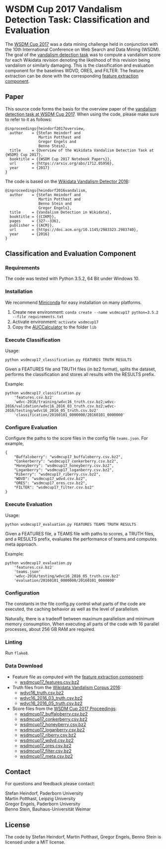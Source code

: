 WSDM Cup 2017 Vandalism Detection Task: Classification and Evaluation
=====================================================================

The [WSDM Cup 2017](https://www.wsdm-cup-2017.org/) was a data mining challenge held in conjunction with the 10th International Conference on Web Search and Data Mining (WSDM). The goal of the [vandalism detection task](https://www.wsdm-cup-2017.org/vandalism-detection.html) was to compute a vandalism score for each Wikidata revision denoting the likelihood of this revision being vandalism or similarly damaging. This is the classification and evaluation component for the baselines WDVD, ORES, and FILTER. The feature extraction can be done with the corresponding [feature extraction component](https://github.com/heindorf/wsdmcup17-wdvd-feature-extraction).

Paper
-----

This source code forms the basis for the overview paper of the [vandalism detection task at WSDM Cup 2017](https://arxiv.org/abs/1712.05956). When using the code, please make sure to refer to it as follows:

```TeX
@inproceedings{heindorf2017overview,
  author    = {Stefan Heindorf and
               Martin Potthast and
               Gregor Engels and
               Benno Stein},
  title     = {Overview of the Wikidata Vandalism Detection Task at {WSDM} Cup 2017},
  booktitle = {{WSDM Cup 2017 Notebook Papers}},
  url       = {https://arxiv.org/abs/1712.05956},
  year      = {2017}
}
```

The code is based on the [Wikidata Vandalism Detector 2016](https://doi.acm.org/10.1145/2983323.2983740):

```TeX
@inproceedings{heindorf2016vandalism,
  author    = {Stefan Heindorf and
               Martin Potthast and
               Benno Stein and
               Gregor Engels},
  title     = {Vandalism Detection in Wikidata},
  booktitle = {{CIKM}},
  pages     = {327--336},
  publisher = {{ACM}},
  url       = {https://doi.acm.org/10.1145/2983323.2983740},
  year      = {2016}
}
```

Classification and Evaluation Component
---------------------------------------

### Requirements

The code was tested with Python 3.5.2, 64 Bit under Windows 10.

### Installation

We recommend [Miniconda](http://conda.pydata.org/miniconda.html) for easy installation on many platforms.

1. Create new environment: `conda create --name wsdmcup17 python=3.5.2 --file requirements.txt`
2. Activate environment: `activate wsdmcup17`
3. Copy the [AUCCalculator](http://mark.goadrich.com/programs/AUC/) to the folder `lib`

### Execute Classification

Usage:

    python wsdmcup17_classification.py FEATURES TRUTH RESULTS

Given a FEATURES file and TRUTH files (in bz2 format), splits the dataset, performs the classification and stores all results with the RESULTS prefix.

Example:

    python wsdmcup17_classification.py
        'features.csv.bz2'
        'wdvc-2016/training/wdvc16_truth.csv.bz2;wdvc-2016/validation/wdvc16_2016_03_truth.csv.bz2;wdvc-2016/testing/wdvc16_2016_05_truth.csv.bz2'
        'classification/20160101_0000000/20160101_0000000'

### Configure Evaluation

Configure the paths to the score files in the config file `teams.json`. For example,

    {
        "Buffaloberry": "wsdmcup17_buffaloberry.csv.bz2",
        "Conkerberry": "wsdmcup17_conkerberry.csv.bz2",
        "Honeyberry": "wsdmcup17_honeyberry.csv.bz2",
        "Loganberry": "wsdmcup17_loganberry.csv.bz2",
        "Riberry": "wsdmcup17_riberry.csv.bz2",
        "WDVD": "wsdmcup17_wdvd.csv.bz2",
        "ORES": "wsdmcup17_ores.csv.bz2",
        "FILTER": "wsdmcup17_filter.csv.bz2"
    }

### Execute Evaluation

Usage:

    python wsdmcup17_evaluation.py FEATURES TEAMS TRUTH RESULTS

Given a FEATURES file, a TEAMS file with paths to scores, a TRUTH files, and a RESULTS prefix, evaluates the performance of teams and computes meta approach.

Example:

    python wsdmcup17_evaluation.py
        'features.csv.bz2'
        'teams.json'
        'wdvc-2016/testing/wdvc16_2016_05_truth.csv.bz2'
        'evaluation/20160101_0000000/20160101_0000000'

### Configuration

The constants in the file config.py control what parts of the code are executed, the caching behavior as well as the level of parallelism.

Naturally, there is a tradeoff between maximum parallelism and minimum memory consumption. When executing all parts of the code with 16 parallel processes, about 256 GB RAM are required.

### Linting

Run `flake8`.

### Data Download

- Feature file as computed with the [feature extraction component](https://github.com/heindorf/wsdmcup17-wdvd-feature-extraction):
  - [wsdmcup17_features.csv.bz2](https://groups.uni-paderborn.de/wdqa/wsdmcup17/wsdmcup17_features.csv.bz2)
- Truth files from the [Wikidata Vandalism Corpus 2016](http://www.wsdm-cup-2017.org/vandalism-detection.html):
  - [wdvc16_truth.csv.bz2](https://groups.uni-paderborn.de/wdqa/wsdmcup17/wdvc16_truth.csv.bz2)
  - [wdvc16_2016_03_truth.csv.bz2](https://groups.uni-paderborn.de/wdqa/wsdmcup17/wdvc16_2016_03_truth.csv.bz2)
  - [wdvc16_2016_05_truth.csv.bz2](https://groups.uni-paderborn.de/wdqa/wsdmcup17/wdvc16_2016_05_truth.csv.bz2)
- Score files from the [WSDM Cup 2017 Proceedings](https://www.wsdm-cup-2017.org/proceedings.html):
  - [wsdmcup17_buffaloberry.csv.bz2](https://groups.uni-paderborn.de/wdqa/wsdmcup17/wsdmcup17_buffaloberry.csv.bz2)
  - [wsdmcup17_conkerberry.csv.bz2](https://groups.uni-paderborn.de/wdqa/wsdmcup17/wsdmcup17_conkerberry.csv.bz2)
  - [wsdmcup17_honeyberry.csv.bz2](https://groups.uni-paderborn.de/wdqa/wsdmcup17/wsdmcup17_honeyberry.csv.bz2)
  - [wsdmcup17_loganberry.csv.bz2](https://groups.uni-paderborn.de/wdqa/wsdmcup17/wsdmcup17_loganberry.csv.bz2)
  - [wsdmcup17_riberry.csv.bz2](https://groups.uni-paderborn.de/wdqa/wsdmcup17/wsdmcup17_riberry.csv.bz2)
  - [wsdmcup17_wdvd.csv.bz2](https://groups.uni-paderborn.de/wdqa/wsdmcup17/wsdmcup17_wdvd.csv.bz2)
  - [wsdmcup17_ores.csv.bz2](https://groups.uni-paderborn.de/wdqa/wsdmcup17/wsdmcup17_ores.csv.bz2)
  - [wsdmcup17_filter.csv.bz2](https://groups.uni-paderborn.de/wdqa/wsdmcup17/wsdmcup17_filter.csv.bz2)
  - [wsdmcup17_meta.csv.bz2](https://groups.uni-paderborn.de/wdqa/wsdmcup17/wsdmcup17_meta.csv.bz2)

Contact
-------

For questions and feedback please contact:

Stefan Heindorf, Paderborn University  
Martin Potthast, Leipzig University  
Gregor Engels, Paderborn University  
Benno Stein, Bauhaus-Universität Weimar

License
-------

The code by Stefan Heindorf, Martin Potthast, Gregor Engels, Benno Stein is licensed under a MIT license.
